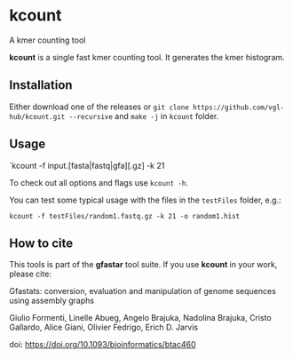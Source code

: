 # kcount

A kmer counting tool

**kcount** is a single fast kmer counting tool. It generates the kmer histogram.

## Installation

Either download one of the releases or `git clone https://github.com/vgl-hub/kcount.git --recursive` and `make -j` in `kcount` folder.

## Usage

`kcount -f input.[fasta|fastq|gfa][.gz] -k 21

To check out all options and flags use `kcount -h`.

You can test some typical usage with the files in the `testFiles` folder, e.g.:

```
kcount -f testFiles/random1.fastq.gz -k 21 -o random1.hist
```

## How to cite

This tools is part of the **gfastar** tool suite. If you use **kcount** in your work, please cite:

Gfastats: conversion, evaluation and manipulation of genome sequences using assembly graphs

Giulio Formenti, Linelle Abueg, Angelo Brajuka, Nadolina Brajuka, Cristo Gallardo, Alice Giani, Olivier Fedrigo, Erich D. Jarvis

doi: https://doi.org/10.1093/bioinformatics/btac460

